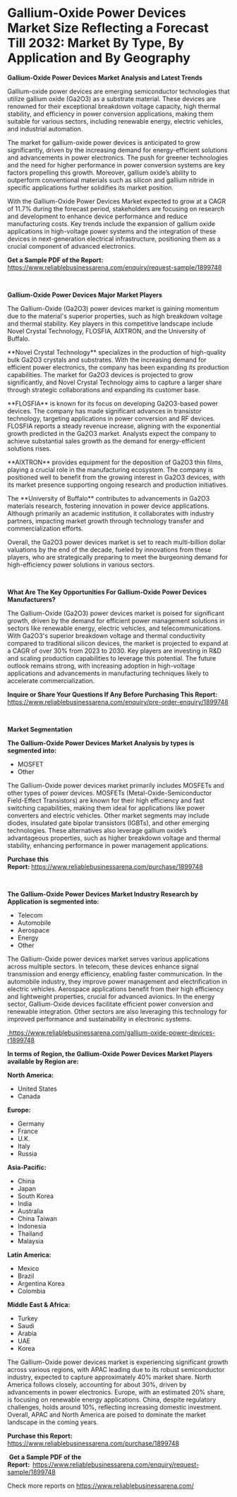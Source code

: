 <p><h1>Gallium-Oxide Power Devices Market Size Reflecting a Forecast Till 2032: Market By Type, By Application and By Geography</h1></p><p><strong>Gallium-Oxide Power Devices Market Analysis and Latest Trends</strong></p>
<p><p>Gallium-oxide power devices are emerging semiconductor technologies that utilize gallium oxide (Ga2O3) as a substrate material. These devices are renowned for their exceptional breakdown voltage capacity, high thermal stability, and efficiency in power conversion applications, making them suitable for various sectors, including renewable energy, electric vehicles, and industrial automation.</p><p>The market for gallium-oxide power devices is anticipated to grow significantly, driven by the increasing demand for energy-efficient solutions and advancements in power electronics. The push for greener technologies and the need for higher performance in power conversion systems are key factors propelling this growth. Moreover, gallium oxide’s ability to outperform conventional materials such as silicon and gallium nitride in specific applications further solidifies its market position.</p><p>With the Gallium-Oxide Power Devices Market expected to grow at a CAGR of 11.7% during the forecast period, stakeholders are focusing on research and development to enhance device performance and reduce manufacturing costs. Key trends include the expansion of gallium oxide applications in high-voltage power systems and the integration of these devices in next-generation electrical infrastructure, positioning them as a crucial component of advanced electronics.</p></p>
<p><strong>Get a Sample PDF of the Report:&nbsp;</strong> <a href="https://www.reliablebusinessarena.com/enquiry/request-sample/1899748?utm_campaign=3062&utm_medium=2&utm_source=Github&utm_content=ia&utm_term=07042025&utm_id=gallium-oxide-power-devices">https://www.reliablebusinessarena.com/enquiry/request-sample/1899748</a></p>
<p>&nbsp;</p>
<p><strong>Gallium-Oxide Power Devices Major Market Players</strong></p>
<p><p>The Gallium-Oxide (Ga2O3) power devices market is gaining momentum due to the material's superior properties, such as high breakdown voltage and thermal stability. Key players in this competitive landscape include Novel Crystal Technology, FLOSFIA, AIXTRON, and the University of Buffalo.</p><p>**Novel Crystal Technology** specializes in the production of high-quality bulk Ga2O3 crystals and substrates. With the increasing demand for efficient power electronics, the company has been expanding its production capabilities. The market for Ga2O3 devices is projected to grow significantly, and Novel Crystal Technology aims to capture a larger share through strategic collaborations and expanding its customer base.</p><p>**FLOSFIA** is known for its focus on developing Ga2O3-based power devices. The company has made significant advances in transistor technology, targeting applications in power conversion and RF devices. FLOSFIA reports a steady revenue increase, aligning with the exponential growth predicted in the Ga2O3 market. Analysts expect the company to achieve substantial sales growth as the demand for energy-efficient solutions rises.</p><p>**AIXTRON** provides equipment for the deposition of Ga2O3 thin films, playing a crucial role in the manufacturing ecosystem. The company is positioned well to benefit from the growing interest in Ga2O3 devices, with its market presence supporting ongoing research and production initiatives.</p><p>The **University of Buffalo** contributes to advancements in Ga2O3 materials research, fostering innovation in power device applications. Although primarily an academic institution, it collaborates with industry partners, impacting market growth through technology transfer and commercialization efforts.</p><p>Overall, the Ga2O3 power devices market is set to reach multi-billion dollar valuations by the end of the decade, fueled by innovations from these players, who are strategically preparing to meet the burgeoning demand for high-efficiency power solutions in various sectors.</p></p>
<p>&nbsp;</p>
<p><strong>What Are The Key Opportunities For Gallium-Oxide Power Devices Manufacturers?</strong></p>
<p><p>The Gallium-Oxide (Ga2O3) power devices market is poised for significant growth, driven by the demand for efficient power management solutions in sectors like renewable energy, electric vehicles, and telecommunications. With Ga2O3's superior breakdown voltage and thermal conductivity compared to traditional silicon devices, the market is projected to expand at a CAGR of over 30% from 2023 to 2030. Key players are investing in R&D and scaling production capabilities to leverage this potential. The future outlook remains strong, with increasing adoption in high-voltage applications and advancements in manufacturing techniques likely to accelerate commercialization.</p></p>
<p><strong>Inquire or Share Your Questions If Any Before Purchasing This Report:</strong> <a href="https://www.reliablebusinessarena.com/enquiry/pre-order-enquiry/1899748?utm_campaign=3062&utm_medium=2&utm_source=Github&utm_content=ia&utm_term=07042025&utm_id=gallium-oxide-power-devices">https://www.reliablebusinessarena.com/enquiry/pre-order-enquiry/1899748</a></p>
<p>&nbsp;</p>
<p><strong>Market Segmentation</strong></p>
<p><strong>The Gallium-Oxide Power Devices Market Analysis by types is segmented into:</strong></p>
<p><ul><li>MOSFET</li><li>Other</li></ul></p>
<p><p>The Gallium-Oxide power devices market primarily includes MOSFETs and other types of power devices. MOSFETs (Metal-Oxide-Semiconductor Field-Effect Transistors) are known for their high efficiency and fast switching capabilities, making them ideal for applications like power converters and electric vehicles. Other market segments may include diodes, insulated gate bipolar transistors (IGBTs), and other emerging technologies. These alternatives also leverage gallium oxide’s advantageous properties, such as higher breakdown voltage and thermal stability, enhancing performance in power management applications.</p></p>
<p><strong>Purchase this Report:&nbsp;</strong><a href="https://www.reliablebusinessarena.com/purchase/1899748?utm_campaign=3062&utm_medium=2&utm_source=Github&utm_content=ia&utm_term=07042025&utm_id=gallium-oxide-power-devices">https://www.reliablebusinessarena.com/purchase/1899748</a></p>
<p>&nbsp;</p>
<p><strong>The Gallium-Oxide Power Devices Market Industry Research by Application is segmented into:</strong></p>
<p><ul><li>Telecom</li><li>Automobile</li><li>Aerospace</li><li>Energy</li><li>Other</li></ul></p>
<p><p>The Gallium-Oxide power devices market serves various applications across multiple sectors. In telecom, these devices enhance signal transmission and energy efficiency, enabling faster communication. In the automobile industry, they improve power management and electrification in electric vehicles. Aerospace applications benefit from their high efficiency and lightweight properties, crucial for advanced avionics. In the energy sector, Gallium-Oxide devices facilitate efficient power conversion and renewable integration. Other sectors are also leveraging this technology for improved performance and sustainability in electronic systems.</p></p>
<p><a href="https://www.reliablebusinessarena.com/gallium-oxide-power-devices-r1899748?utm_campaign=3062&utm_medium=2&utm_source=Github&utm_content=ia&utm_term=07042025&utm_id=gallium-oxide-power-devices">&nbsp;https://www.reliablebusinessarena.com/gallium-oxide-power-devices-r1899748</a></p>
<p><strong>In terms of Region, the Gallium-Oxide Power Devices Market Players available by Region are:</strong></p>
<p>
    <p> <strong> North America: </strong>
        <ul>
            <li>United States</li>
            <li>Canada</li>
        </ul>
        </p> 
    <p> <strong> Europe: </strong>
        <ul>
            <li>Germany</li>
            <li>France</li>
            <li>U.K.</li>
            <li>Italy</li>
            <li>Russia</li>
        </ul>
        </p> 
    <p> <strong> Asia-Pacific: </strong>
        <ul>
            <li>China</li>
            <li>Japan</li>
            <li>South Korea</li>
            <li>India</li>
            <li>Australia</li>
            <li>China Taiwan</li>
            <li>Indonesia</li>
            <li>Thailand</li>
            <li>Malaysia</li>
        </ul>
        </p> 
    <p> <strong> Latin America: </strong>
        <ul>
            <li>Mexico</li>
            <li>Brazil</li>
            <li>Argentina Korea</li>
            <li>Colombia</li>
        </ul>
        </p> 
    <p> <strong> Middle East & Africa: </strong>
        <ul>
            <li>Turkey</li>
            <li>Saudi</li>
            <li>Arabia</li>
            <li>UAE</li>
            <li>Korea</li>
        </ul>
    </p>
    </p>
<p><p>The Gallium-Oxide power devices market is experiencing significant growth across various regions, with APAC leading due to its robust semiconductor industry, expected to capture approximately 40% market share. North America follows closely, accounting for about 30%, driven by advancements in power electronics. Europe, with an estimated 20% share, is focusing on renewable energy applications. China, despite regulatory challenges, holds around 10%, reflecting increasing domestic investment. Overall, APAC and North America are poised to dominate the market landscape in the coming years.</p></p>
<p><strong>Purchase this Report: </strong><a href="https://www.reliablebusinessarena.com/purchase/1899748?utm_campaign=3062&utm_medium=2&utm_source=Github&utm_content=ia&utm_term=07042025&utm_id=gallium-oxide-power-devices">https://www.reliablebusinessarena.com/purchase/1899748</a></p>
<p>&nbsp;<strong>Get a Sample PDF of the Report:&nbsp;&nbsp;</strong><a href="https://www.reliablebusinessarena.com/enquiry/request-sample/1899748?utm_campaign=3062&utm_medium=2&utm_source=Github&utm_content=ia&utm_term=07042025&utm_id=gallium-oxide-power-devices">https://www.reliablebusinessarena.com/enquiry/request-sample/1899748</a></p>
<p><strong></strong></p>
<p>Check more reports on <a href="https://www.reliablebusinessarena.com/?utm_campaign=3062&utm_medium=2&utm_source=Github&utm_content=ia&utm_term=07042025&utm_id=gallium-oxide-power-devices">https://www.reliablebusinessarena.com/</a></p>